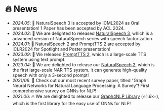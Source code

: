 # 🔥 News
- *2024.05*: 🎉 NaturalSpeech 3 is accepted by ICML2024 as Oral presentation! 1 Paper has been accepted by ACL 2024.
- *2024.03*: 🎉 We are delighted to released [NaturalSpeech 3](https://speechresearch.github.io/naturalspeech3/), which is a advanced version of NaturalSpeech series with speech factorization.
- *2024.01*: 🎉 NaturalSpeech 2 and PromptTTS 2 are accepted by ICLR2024 for Spotlight and Poster presentation!
- *2023.09*: 🎉 We released [PromptTTS 2](https://speechresearch.github.io/prompttts2/), which is a large-scale TTS system using text prompt.
- *2023.04*: 🎉 We are delighted to release our [NaturalSpeech 2](https://speechresearch.github.io/naturalspeech2/), which is the first large-scale NAR TTS system. It can generate high-quality speech with only a 3-second prompt!
- *2021/06*: 🎉 Check out our most recent survey paper, titled "Graph Neural Networks for Natural Language Processing: A Survey"! First comprehensive survey on GNNs for NLP!
- *2021.06*: 🔥 We are delighted to release our [Graph4NLP Library](https://github.com/graph4ai/graph4nlp) (⭐️1.6k+), which is the first library for the easy use of GNNs for NLP!